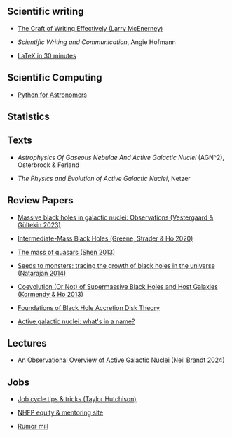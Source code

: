 
## Scientific writing

- [The Craft of Writing Effectively (Larry McEnerney)](https://youtu.be/vtIzMaLkCaM?si=3DAR2xzGL5K0vS4i)

- _Scientific Writing and Communication_, Angie Hofmann

- [LaTeX in 30 minutes](https://www.overleaf.com/learn/latex/Learn_LaTeX_in_30_minutes)

## Scientific Computing

- [Python for Astronomers](https://prappleizer.github.io)

## Statistics

## Texts

- _Astrophysics Of Gaseous Nebulae And Active Galactic Nuclei_ (AGN^2), Osterbrock & Ferland

- _The Physics and Evolution of Active Galactic Nuclei_, Netzer

## Review Papers

- [Massive black holes in galactic nuclei: Observations (Vestergaard & Gültekin 2023)](https://ui.adsabs.harvard.edu/abs/2023arXiv230410233V/abstract)

- [Intermediate-Mass Black Holes (Greene, Strader & Ho 2020)](https://ui.adsabs.harvard.edu/abs/2020ARA%26A..58..257G/abstract)

- [The mass of quasars (Shen 2013)](https://ui.adsabs.harvard.edu/abs/2013BASI...41...61S/abstract)

- [Seeds to monsters: tracing the growth of black holes in the universe (Natarajan 2014)](https://ui.adsabs.harvard.edu/abs/2014GReGr..46.1702N/abstract)

- [Coevolution (Or Not) of Supermassive Black Holes and Host Galaxies (Kormendy & Ho 2013)](https://ui.adsabs.harvard.edu/abs/2013ARA%26A..51..511K/abstract)

- [Foundations of Black Hole Accretion Disk Theory](https://ui.adsabs.harvard.edu/abs/2013LRR....16....1A/abstract)

- [Active galactic nuclei: what's in a name?](https://ui.adsabs.harvard.edu/abs/2017A%26ARv..25....2P/abstract)


## Lectures

- [An Observational Overview of Active Galactic Nuclei (Neil Brandt 2024)](https://youtube.com/playlist?list=PLwQ-l1lnSF63jkuKHFKrN0Ml_Kb0KDF9f&si=HK3BSwohuC1p2wM2)

## Jobs

- [Job cycle tips & tricks (Taylor Hutchison)](https://aibhleog.github.io/job-cycle)

- [NHFP equity & mentoring site](https://www.nhfp-equity.org)

- [Rumor mill](https://www.astrobetter.com/wiki/Rumor+Mill)

